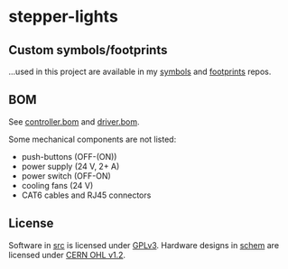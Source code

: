 # stepper-lights

## Custom symbols/footprints

...used in this project are available in my
[symbols](https://github.com/rxdtxd/geda-gschem-symbols-rxdtxd) and
[footprints](https://github.com/rxdtxd/geda-pcb-footprints-rxdtxd)
repos.


## BOM

See [controller.bom](schem/controller.bom) and
[driver.bom](schem/driver.bom).

Some mechanical components are not listed:

* push-buttons (OFF-(ON))
* power supply (24 V, 2+ A)
* power switch (OFF-ON)
* cooling fans (24 V)
* CAT6 cables and RJ45 connectors


## License

Software in [src](src/) is licensed under [GPLv3](src/LICENSE). Hardware
designs in [schem](schem/) are licensed under [CERN OHL
v1.2](schem/LICENSE).
